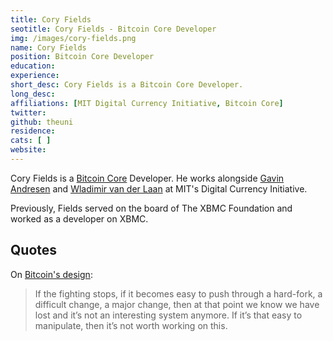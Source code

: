 ```yaml
---
title: Cory Fields
seotitle: Cory Fields - Bitcoin Core Developer
img: /images/cory-fields.png
name: Cory Fields 
position: Bitcoin Core Developer
education: 
experience: 
short_desc: Cory Fields is a Bitcoin Core Developer.
long_desc: 
affiliations: [MIT Digital Currency Initiative, Bitcoin Core]
twitter: 
github: theuni
residence: 
cats: [ ]
website: 
---
```

Cory Fields is a [Bitcoin Core](/bitcoin-core/) Developer. He works alongside [Gavin Andresen](/gavin-andresen/) and [Wladimir van der Laan](/wladimir-van-der-laan/) at MIT's Digital Currency Initiative. 

Previously, Fields served on the board of The XBMC Foundation and worked as a developer on XBMC. 

## Quotes

On [Bitcoin's design](http://coinjournal.net/mits-cory-fields-contentiousness-in-bitcoin-is-sign-of-good-health/): 

> If the fighting stops, if it becomes easy to push through a hard-fork, a difficult change, a major change, then at that point we know we have lost and it’s not an interesting system anymore. If it’s that easy to manipulate, then it’s not worth working on this.